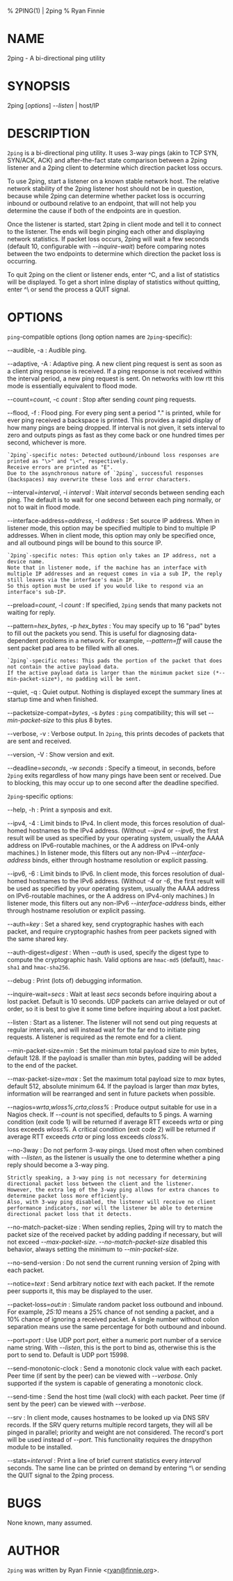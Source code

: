 % 2PING(1) | 2ping
% Ryan Finnie
# NAME

2ping - A bi-directional ping utility

# SYNOPSIS

2ping [*options*] *--listen* | host/IP

# DESCRIPTION

`2ping` is a bi-directional ping utility.
It uses 3-way pings (akin to TCP SYN, SYN/ACK, ACK) and after-the-fact state comparison between a 2ping listener and a 2ping client to determine which direction packet loss occurs.

To use 2ping, start a listener on a known stable network host.
The relative network stability of the 2ping listener host should not be in question, because while 2ping can determine whether packet loss is occurring inbound or outbound relative to an endpoint, that will not help you determine the cause if both of the endpoints are in question.

Once the listener is started, start 2ping in client mode and tell it to connect to the listener.
The ends will begin pinging each other and displaying network statistics.
If packet loss occurs, 2ping will wait a few seconds (default 10, configurable with *--inquire-wait*) before comparing notes between the two endpoints to determine which direction the packet loss is occurring.

To quit 2ping on the client or listener ends, enter \^C, and a list of statistics will be displayed.
To get a short inline display of statistics without quitting, enter \^\\ or send the process a QUIT signal.

# OPTIONS

`ping`-compatible options (long option names are `2ping`-specific):

--audible, -a
:   Audible ping.

--adaptive, -A
:   Adaptive ping.
    A new client ping request is sent as soon as a client ping response is received.
    If a ping response is not received within the interval period, a new ping request is sent.
    On networks with low rtt this mode is essentially equivalent to flood mode.

--count=*count*, -c *count*
:   Stop after sending *count* ping requests.

--flood, -f
:   Flood ping.
    For every ping sent a period "." is printed, while for ever ping received a backspace is printed.
    This provides a rapid display of how many pings are being dropped.
    If interval is not given, it sets interval to zero and outputs pings as fast as they come back or one hundred times per second, whichever is more.

    `2ping`-specific notes: Detected outbound/inbound loss responses are printed as "\>" and "\<", respectively.
    Receive errors are printed as "E".
    Due to the asynchronous nature of `2ping`, successful responses (backspaces) may overwrite these loss and error characters.

--interval=*interval*, -i *interval*
:   Wait *interval* seconds between sending each ping.
    The default is to wait for one second between each ping normally, or not to wait in flood mode.

--interface-address=*address*, -I *address*
:   Set source IP address.
    When in listener mode, this option may be specified multiple to bind to multiple IP addresses.
    When in client mode, this option may only be specified once, and all outbound pings will be bound to this source IP.

    `2ping`-specific notes: This option only takes an IP address, not a device name.
    Note that in listener mode, if the machine has an interface with multiple IP addresses and an request comes in via a sub IP, the reply still leaves via the interface's main IP.
    So this option must be used if you would like to respond via an interface's sub-IP.

--preload=*count*, -l *count*
:   If specified, `2ping` sends that many packets not waiting for reply.

--pattern=*hex_bytes*, -p *hex_bytes*
:   You may specify up to 16 "pad" bytes to fill out the packets you send.
    This is useful for diagnosing data-dependent problems in a network.
    For example, *--pattern=ff* will cause the sent packet pad area to be filled with all ones.

    `2ping`-specific notes: This pads the portion of the packet that does not contain the active payload data.
    If the active payload data is larger than the minimum packet size (*--min-packet-size*), no padding will be sent.

--quiet, -q
:   Quiet output.
    Nothing is displayed except the summary lines at startup time and when finished.

--packetsize-compat=*bytes*, -s *bytes*
:   `ping` compatibility; this will set *--min-packet-size* to this plus 8 bytes.

--verbose, -v
:   Verbose output.
    In `2ping`, this prints decodes of packets that are sent and received.

--version, -V
:   Show version and exit.

--deadline=*seconds*, -w *seconds*
:   Specify a timeout, in seconds, before `2ping` exits regardless of how many pings have been sent or received.
    Due to blocking, this may occur up to one second after the deadline specified.

`2ping`-specific options:

--help, -h
:   Print a synposis and exit.

--ipv4, -4
:   Limit binds to IPv4.
    In client mode, this forces resolution of dual-homed hostnames to the IPv4 address.
    (Without *--ipv4* or *--ipv6*, the first result will be used as specified by your operating system, usually the AAAA address on IPv6-routable machines, or the A address on IPv4-only machines.)
    In listener mode, this filters out any non-IPv4 *--interface-address* binds, either through hostname resolution or explicit passing.

--ipv6, -6
:   Limit binds to IPv6.
    In client mode, this forces resolution of dual-homed hostnames to the IPv6 address.
    (Without *-4* or *-6*, the first result will be used as specified by your operating system, usually the AAAA address on IPv6-routable machines, or the A address on IPv4-only machines.)
    In listener mode, this filters out any non-IPv6 *--interface-address* binds, either through hostname resolution or explicit passing.

--auth=*key*
:   Set a shared key, send cryptographic hashes with each packet, and require cryptographic hashes from peer packets signed with the same shared key.

--auth-digest=*digest*
:   When *--auth* is used, specify the digest type to compute the cryptographic hash.
    Valid options are `hmac-md5` (default), `hmac-sha1` and `hmac-sha256`.

--debug
:   Print (lots of) debugging information.

--inquire-wait=*secs*
:   Wait at least *secs* seconds before inquiring about a lost packet.
    Default is 10 seconds.
    UDP packets can arrive delayed or out of order, so it is best to give it some time before inquiring about a lost packet.

--listen
:   Start as a listener.
    The listener will not send out ping requests at regular intervals, and will instead wait for the far end to initiate ping requests.
    A listener is required as the remote end for a client.

--min-packet-size=*min*
:   Set the minimum total payload size to *min* bytes, default 128.
    If the payload is smaller than *min* bytes, padding will be added to the end of the packet.

--max-packet-size=*max*
:   Set the maximum total payload size to *max* bytes, default 512, absolute minimum 64.
    If the payload is larger than *max* bytes, information will be rearranged and sent in future packets when possible.

--nagios=*wrta*,*wloss%*,*crta*,*closs%*
:   Produce output suitable for use in a Nagios check.
    If *--count* is not specified, defaults to 5 pings.
    A warning condition (exit code 1) will be returned if average RTT exceeds *wrta* or ping loss exceeds *wloss%*.
    A critical condition (exit code 2) will be returned if average RTT exceeds *crta* or ping loss exceeds *closs%*.

--no-3way
:   Do not perform 3-way pings.
    Used most often when combined with *--listen*, as the listener is usually the one to determine whether a ping reply should become a 3-way ping.

    Strictly speaking, a 3-way ping is not necessary for determining directional packet loss between the client and the listener.
    However, the extra leg of the 3-way ping allows for extra chances to determine packet loss more efficiently.
    Also, with 3-way ping disabled, the listener will receive no client performance indicators, nor will the listener be able to determine directional packet loss that it detects.

--no-match-packet-size
:   When sending replies, 2ping will try to match the packet size of the received packet by adding padding if necessary, but will not exceed *--max-packet-size*.
    *--no-match-packet-size* disabled this behavior, always setting the minimum to *--min-packet-size*.

--no-send-version
:   Do not send the current running version of 2ping with each packet.

--notice=*text*
:   Send arbitrary notice *text* with each packet.
    If the remote peer supports it, this may be displayed to the user.

--packet-loss=*out:in*
:   Simulate random packet loss outbound and inbound.
    For example, *25:10* means a 25% chance of not sending a packet, and a 10% chance of ignoring a received packet.
    A single number without colon separation means use the same percentage for both outbound and inbound.

--port=*port*
:   Use UDP port *port*, either a numeric port number of a service name string.
    With *--listen*, this is the port to bind as, otherwise this is the port to send to.
    Default is UDP port 15998.

--send-monotonic-clock
:   Send a monotonic clock value with each packet.
    Peer time (if sent by the peer) can be viewed with *--verbose*.
    Only supported if the system is capable of generating a monotonic clock.

--send-time
:   Send the host time (wall clock) with each packet.
    Peer time (if sent by the peer) can be viewed with *--verbose*.

--srv
:   In client mode, causes hostnames to be looked up via DNS SRV records.
    If the SRV query returns multiple record targets, they will all be pinged in parallel; priority and weight are not considered.
    The record's port will be used instead of *--port*.
    This functionality requires the dnspython module to be installed.

--stats=*interval*
:   Print a line of brief current statistics every *interval* seconds.
    The same line can be printed on demand by entering \^\\ or sending the QUIT signal to the 2ping process.

# BUGS

None known, many assumed.

# AUTHOR

`2ping` was written by Ryan Finnie \<ryan@finnie.org\>.
